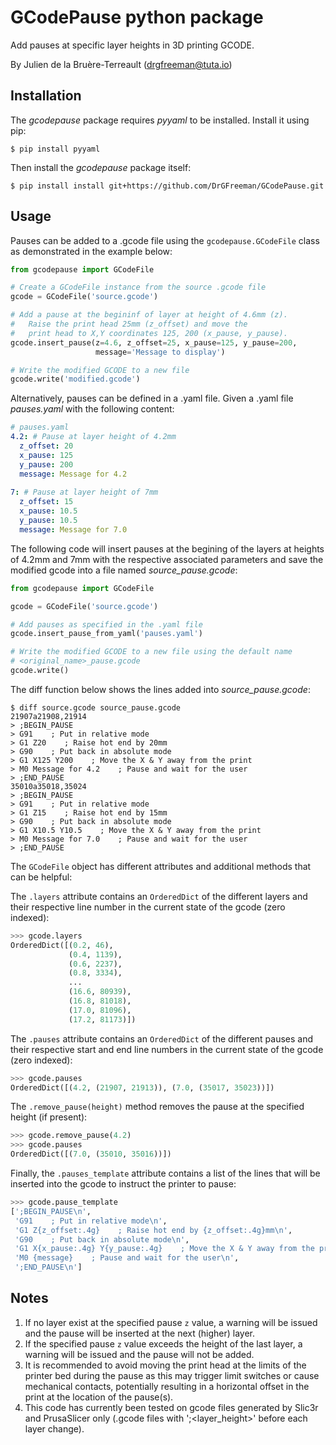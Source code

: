 # GCodePause python package

Add pauses at specific layer heights in 3D printing GCODE.

By Julien de la Bruère-Terreault (drgfreeman@tuta.io)

## Installation

The *gcodepause* package requires *pyyaml* to be installed. Install it using pip:

```
$ pip install pyyaml
```

Then install the *gcodepause* package itself:

```
$ pip install install git+https://github.com/DrGFreeman/GCodePause.git
```

## Usage

Pauses can be added to a .gcode file using the `gcodepause.GCodeFile` class as demonstrated in the example below:

```python
from gcodepause import GCodeFile

# Create a GCodeFile instance from the source .gcode file
gcode = GCodeFile('source.gcode')

# Add a pause at the begininf of layer at height of 4.6mm (z).
#   Raise the print head 25mm (z_offset) and move the
#   print head to X,Y coordinates 125, 200 (x_pause, y_pause).
gcode.insert_pause(z=4.6, z_offset=25, x_pause=125, y_pause=200,
                   message='Message to display')

# Write the modified GCODE to a new file
gcode.write('modified.gcode')
```

Alternatively, pauses can be defined in a .yaml file. Given a .yaml file *pauses.yaml* with the following content:

```yaml
# pauses.yaml
4.2: # Pause at layer height of 4.2mm
  z_offset: 20
  x_pause: 125
  y_pause: 200
  message: Message for 4.2
  
7: # Pause at layer height of 7mm
  z_offset: 15
  x_pause: 10.5
  y_pause: 10.5
  message: Message for 7.0
```
The following code will insert pauses at the begining of the layers at heights of 4.2mm and 7mm with the respective associated parameters and save the modified gcode into a file named *source_pause.gcode*:

```python
from gcodepause import GCodeFile

gcode = GCodeFile('source.gcode')

# Add pauses as specified in the .yaml file
gcode.insert_pause_from_yaml('pauses.yaml')

# Write the modified GCODE to a new file using the default name
# <original_name>_pause.gcode
gcode.write()
```

The diff function below shows the lines added into *source_pause.gcode*:

```
$ diff source.gcode source_pause.gcode
21907a21908,21914
> ;BEGIN_PAUSE
> G91    ; Put in relative mode
> G1 Z20    ; Raise hot end by 20mm
> G90    ; Put back in absolute mode
> G1 X125 Y200    ; Move the X & Y away from the print
> M0 Message for 4.2    ; Pause and wait for the user
> ;END_PAUSE
35010a35018,35024
> ;BEGIN_PAUSE
> G91    ; Put in relative mode
> G1 Z15    ; Raise hot end by 15mm
> G90    ; Put back in absolute mode
> G1 X10.5 Y10.5    ; Move the X & Y away from the print
> M0 Message for 7.0    ; Pause and wait for the user
> ;END_PAUSE
```

The `GCodeFile` object has different attributes and additional methods that can be helpful:

The `.layers` attribute contains an `OrderedDict` of the different layers and their respective line number in the current state of the gcode (zero indexed):

```python 
>>> gcode.layers
OrderedDict([(0.2, 46),
             (0.4, 1139),
             (0.6, 2237),
             (0.8, 3334),
             ...
             (16.6, 80939),
             (16.8, 81018),
             (17.0, 81096),
             (17.2, 81173)])
```

The `.pauses` attribute contains an `OrderedDict` of the different pauses and their respective start and end line numbers in the current state of the gcode (zero indexed):

```python 
>>> gcode.pauses
OrderedDict([(4.2, (21907, 21913)), (7.0, (35017, 35023))])
```

The `.remove_pause(height)` method removes the pause at the specified height (if present):

```python 
>>> gcode.remove_pause(4.2)
>>> gcode.pauses
OrderedDict([(7.0, (35010, 35016))])
```

Finally, the `.pauses_template` attribute contains a list of the lines that will be inserted into the gcode to instruct the printer to pause:

```python
>>> gcode.pause_template
[';BEGIN_PAUSE\n',
 'G91    ; Put in relative mode\n',
 'G1 Z{z_offset:.4g}    ; Raise hot end by {z_offset:.4g}mm\n',
 'G90    ; Put back in absolute mode\n',
 'G1 X{x_pause:.4g} Y{y_pause:.4g}    ; Move the X & Y away from the print\n',
 'M0 {message}    ; Pause and wait for the user\n',
 ';END_PAUSE\n']
```

## Notes

1. If no layer exist at the specified pause `z` value, a warning will be issued and the pause will be inserted at the next (higher) layer.
1. If the specified pause `z` value exceeds the height of the last layer, a warning will be issued and the pause will not be added.
1. It is recommended to avoid moving the print head at the limits of the printer bed during the pause as this may trigger limit switches or cause mechanical contacts, potentially resulting in a horizontal offset in the print at the location of the pause(s).
1. This code has currently been tested on gcode files generated by Slic3r and PrusaSlicer only (.gcode files with ';<layer_height>' before each layer change).